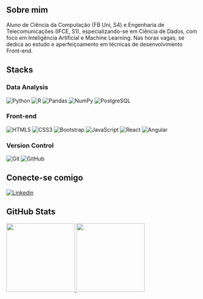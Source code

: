 ## Sobre mim
Aluno de Ciência da Computação (FB Uni, S4) e Engenharia de Telecomunicações (IFCE, S1), especializando-se em Ciência de Dados, com foco em Inteligência Artificial e Machine Learning. Nas horas vagas, se dedica ao estudo e aperfeiçoamento em técnicas de desenvolvimento Front-end.

## Stacks

### Data Analysis
![Python](https://img.shields.io/badge/-python-3776AB?logo=python&logoColor=FFFFFF&style=for-the-badge)
![R](https://img.shields.io/badge/-r-276DC3?logo=r&logoColor=FFFFFF&style=for-the-badge)
![Pandas](https://img.shields.io/badge/-pandas-150458?logo=pandas&logoColor=FFFFFF&style=for-the-badge)
![NumPy](https://img.shields.io/badge/-numpy-013243?logo=numpy&logoColor=FFFFFF&style=for-the-badge)
![PostgreSQL](https://img.shields.io/badge/-postgresql-4169E1?logo=postgresql&logoColor=FFFFFF&style=for-the-badge)

### Front-end
![HTML5](https://img.shields.io/badge/-html-E34F26?logo=html5&logoColor=FFFFFF&style=for-the-badge)
![CSS3](https://img.shields.io/badge/-CSS-1572B6?logo=css&logoColor=FFFFFF&style=for-the-badge)
![Bootstrap](https://img.shields.io/badge/-bootstrap-7952B3?logo=bootstrap&logoColor=FFFFFF&style=for-the-badge)
![JavaScript](https://img.shields.io/badge/-javascript-F7DF1E?logo=javascript&logoColor=3B313F&style=for-the-badge)
![React](https://img.shields.io/badge/-react-61DAFB?logo=react&logoColor=3B313F&style=for-the-badge)
![Angular](https://img.shields.io/badge/-angular-DD1100?logo=angular&logoColor=FFFFFF&style=for-the-badge)

### Version Control
![Git](https://img.shields.io/badge/-git-F05032?logo=git&logoColor=FFFFFF&style=for-the-badge)
![GitHub](https://img.shields.io/badge/-github-181717?logo=github&logoColor=FFFFFF&style=for-the-badge)

## Conecte-se comigo
[![Linkedin](https://img.shields.io/badge/LinkedIn-0077B5?style=for-the-badge&logo=linkedin&logoColor=white)](https://www.linkedin.com/in/jotap53/)

## GitHub Stats
<div align="justify">
    <a href="https://github.com/JotaP53">
    <img height="180em" src="https://github-readme-stats.vercel.app/api?username=JotaP53&show_icons=true&theme=transparent">
    <img height="180em" src="https://github-readme-stats.vercel.app/api/top-langs/?username=JotaP53&layout=compact&&langs_count=8&theme=transparent"/>
</div>
